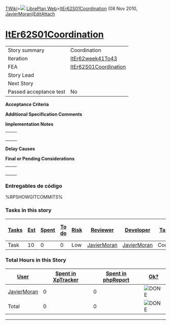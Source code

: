 [TWiki](Main_WebHome)&gt;![](/twiki/pub/TWiki/TWikiDocGraphics/web-bg-small.gif) [LibrePlan Web](LibrePlan_WebHome)&gt;[ItEr62S01Coordination](LibrePlan_ItEr62S01Coordination "Topic revision: 4 (08 Nov 2010 - 19:32:46)") (08 Nov 2010, [JavierMoran](Main_JavierMoran))[Edit](LibrePlan_ItEr62S01Coordination?t=1520343632 "Edit this topic text")[Attach](/twiki/bin/attach/LibrePlan/ItEr62S01Coordination "Attach an image or document to this topic")  

 [ItEr62S01Coordination](LibrePlan_ItEr62S01Coordination)
=========================================================

|                        |                                                          |
|------------------------|----------------------------------------------------------|
| Story summary          | Coordination                                             |
| Iteration              | [ItEr62week41To43](LibrePlan_ItEr62week41To43)           |
| FEA                    | [ItEr62S01Coordination](LibrePlan_ItEr62S01Coordination) |
| Story Lead             |                                                          |
| Next Story             |                                                          |
| Passed acceptance test | No                                                       |

**Acceptance Criteria**

**Additional Specification Comments**

**Implementation Notes**

|     |     |
|-----|-----|
|     |     |

**Delay Causes**

**Final or Pending Considerations**

|     |     |
|-----|-----|
|     |     |

###  Entregables de código

%RPSHOWGITCOMMITS%

###  Tasks in this story

| [Tasks](LibrePlan_ItEr62S01Coordination?sortcol=0;table=2;up=0#sorted_table "Sort by this column") | [Est](LibrePlan_ItEr62S01Coordination?sortcol=1;table=2;up=0#sorted_table "Sort by this column") | [Spent](LibrePlan_ItEr62S01Coordination?sortcol=2;table=2;up=0#sorted_table "Sort by this column") | [To do](LibrePlan_ItEr62S01Coordination?sortcol=3;table=2;up=0#sorted_table "Sort by this column") | [Risk](LibrePlan_ItEr62S01Coordination?sortcol=4;table=2;up=0#sorted_table "Sort by this column") | [Reviewer](LibrePlan_ItEr62S01Coordination?sortcol=5;table=2;up=0#sorted_table "Sort by this column") | [Developer](LibrePlan_ItEr62S01Coordination?sortcol=6;table=2;up=0#sorted_table "Sort by this column") | [Task Name](LibrePlan_ItEr62S01Coordination?sortcol=7;table=2;up=0#sorted_table "Sort by this column") | [Start Date](LibrePlan_ItEr62S01Coordination?sortcol=8;table=2;up=0#sorted_table "Sort by this column") | [Est End Date](LibrePlan_ItEr62S01Coordination?sortcol=9;table=2;up=0#sorted_table "Sort by this column") | [End Date](LibrePlan_ItEr62S01Coordination?sortcol=10;table=2;up=0#sorted_table "Sort by this column") |
|----------------------------------------------------------------------------------------------------|--------------------------------------------------------------------------------------------------|----------------------------------------------------------------------------------------------------|----------------------------------------------------------------------------------------------------|---------------------------------------------------------------------------------------------------|-------------------------------------------------------------------------------------------------------|--------------------------------------------------------------------------------------------------------|--------------------------------------------------------------------------------------------------------|---------------------------------------------------------------------------------------------------------|-----------------------------------------------------------------------------------------------------------|--------------------------------------------------------------------------------------------------------|
| Task                                                                                               | 10                                                                                               | 0                                                                                                  | 0                                                                                                  | Low                                                                                               | [JavierMoran](Main_JavierMoran)                                                                       | [JavierMoran](Main_JavierMoran)                                                                        | Coordination                                                                                           |                                                                                                         |                                                                                                           |                                                                                                        |

###  Total Hours in this Story

| [User](LibrePlan_ItEr62S01Coordination?sortcol=0;table=3;up=0#sorted_table "Sort by this column") | [Spent in XpTracker](LibrePlan_ItEr62S01Coordination?sortcol=1;table=3;up=0#sorted_table "Sort by this column") | [Spent in phpReport](LibrePlan_ItEr62S01Coordination?sortcol=2;table=3;up=0#sorted_table "Sort by this column") | [Ok?](LibrePlan_ItEr62S01Coordination?sortcol=3;table=3;up=0#sorted_table "Sort by this column") |
|---------------------------------------------------------------------------------------------------|-----------------------------------------------------------------------------------------------------------------|-----------------------------------------------------------------------------------------------------------------|--------------------------------------------------------------------------------------------------|
| [JavierMoran](Main_JavierMoran)                                                                   | 0                                                                                                               | 0                                                                                                               | ![DONE](/twiki/pub/TWiki/TWikiDocGraphics/choice-yes.gif "DONE")                                 |
| Total                                                                                             | 0                                                                                                               | 0                                                                                                               | ![DONE](/twiki/pub/TWiki/TWikiDocGraphics/choice-yes.gif "DONE")                                 |

------------------------------------------------------------------------
